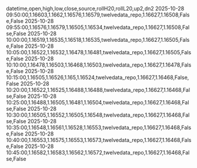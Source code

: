 datetime,open,high,low,close,source,rollH20,rollL20,up2,dn2
2025-10-28 09:50:00,1.16603,1.1662,1.16576,1.16579,twelvedata_repo,1.16627,1.16508,False,False
2025-10-28 09:55:00,1.16576,1.16579,1.16505,1.16534,twelvedata_repo,1.16627,1.16508,False,False
2025-10-28 10:00:00,1.16519,1.16535,1.16518,1.16535,twelvedata_repo,1.16627,1.16505,False,False
2025-10-28 10:05:00,1.16522,1.16532,1.16478,1.16481,twelvedata_repo,1.16627,1.16505,False,False
2025-10-28 10:10:00,1.16478,1.16503,1.16468,1.16503,twelvedata_repo,1.16627,1.16478,False,False
2025-10-28 10:15:00,1.16505,1.16526,1.165,1.16524,twelvedata_repo,1.16627,1.16468,False,False
2025-10-28 10:20:00,1.16522,1.16525,1.16488,1.16488,twelvedata_repo,1.16627,1.16468,False,False
2025-10-28 10:25:00,1.16488,1.16505,1.16481,1.16504,twelvedata_repo,1.16627,1.16468,False,False
2025-10-28 10:30:00,1.16505,1.16552,1.16505,1.16548,twelvedata_repo,1.16627,1.16468,False,False
2025-10-28 10:35:00,1.16548,1.16561,1.16528,1.16553,twelvedata_repo,1.16627,1.16468,False,False
2025-10-28 10:40:00,1.16553,1.16575,1.16553,1.16573,twelvedata_repo,1.16627,1.16468,False,False
2025-10-28 10:45:00,1.16582,1.16583,1.16562,1.16572,twelvedata_repo,1.16627,1.16468,False,False

